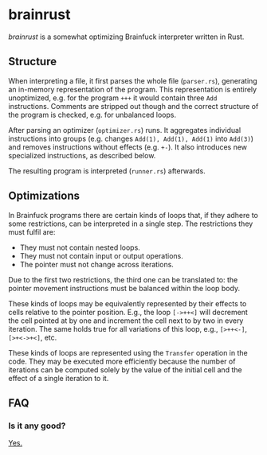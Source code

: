 # brainrust

*brainrust* is a somewhat optimizing Brainfuck interpreter written in Rust.

## Structure

When interpreting a file, it first parses the whole file (`parser.rs`),
generating an in-memory representation of the program. This representation is
entirely unoptimized, e.g. for the program `+++` it would contain three `Add`
instructions. Comments are stripped out though and the correct structure of the
program is checked, e.g. for unbalanced loops.

After parsing an optimizer (`optimizer.rs`) runs. It aggregates individual
instructions into groups (e.g. changes `Add(1), Add(1), Add(1)` into `Add(3)`)
and removes instructions without effects (e.g. `+-`). It also introduces new
specialized instructions, as described below.

The resulting program is interpreted (`runner.rs`) afterwards.

## Optimizations

In Brainfuck programs there are certain kinds of loops that, if they adhere to
some restrictions, can be interpreted in a single step. The restrictions they
must fulfil are:

- They must not contain nested loops.
- They must not contain input or output operations.
- The pointer must not change across iterations.

Due to the first two restrictions, the third one can be translated to: the
pointer movement instructions must be balanced within the loop body.

These kinds of loops may be equivalently represented by their effects to cells
relative to the pointer position. E.g., the loop `[->++<]` will decrement the
cell pointed at by one and increment the cell next to by two in every
iteration. The same holds true for all variations of this loop, e.g.,
`[>++<-]`, `[>+<->+<]`, etc.

These kinds of loops are represented using the `Transfer` operation in the
code. They may be executed more efficiently because the number of iterations
can be computed solely by the value of the initial cell and the effect of a
single iteration to it.

## FAQ

### Is it any good?

[Yes.](https://news.ycombinator.com/item?id=3067434)
